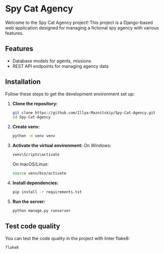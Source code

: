 # Spy Cat Agency

Welcome to the Spy Cat Agency project! This project is a Django-based web application designed for managing a fictional spy agency with various features.

## Features

- Database models for agents, missions
- REST API endpoints for managing agency data

## Installation

Follow these steps to get the development environment set up:

1. **Clone the repository:**
   ```bash
   git clone https://github.com/Illya-Maznitskiy/Spy-Cat-Agency.git
   cd Spy-Cat-Agency
   ```
2. **Create venv:**
   ```bash
   python -m venv venv
   ```
3. **Activate the virtual environment:**
   On Windows:
   ```bash
   venv\Scripts\activate
   ```
   On macOS/Linux:
   ```bash
   source venv/bin/activate
   ```
4. **Install dependencies:**
   ```bash
   pip install -r requirements.txt
   ```
5. **Run the server:**
   ```bash
   python manage.py runserver
   ```

## Test code quality
You can test the code quality in the project with linter flake8:
   ```bash
   flake8
   ```

